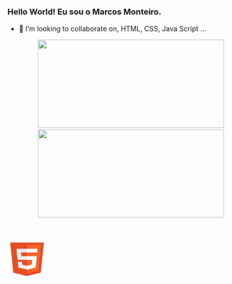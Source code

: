 ### Hello World! Eu sou o Marcos Monteiro.

- 👯 I’m looking to collaborate on, HTML, CSS, Java Script ...



<div align="center">
  <a href="https://github.com/marcos16165">
  <img height="180em" width="380em" src="https://github-readme-stats.vercel.app/api?username=marcos16165&show_icons=true&theme=tokyonight&include_all_commits=true&count_private=true"/>
  <img height="180em" width="380em" src="https://github-readme-stats.vercel.app/api/top-langs/?username=marcos16165&layout=compact&langs_count=7&theme=tokyonight"/>
</div>
  
  ##  
<div style="display: inline_block"><br>
    <img align="center" alt="Marcos-HTML" height="70" width="80" src="https://github.com/marcos16165/marcos16165/blob/main/img/HTML5.svg">
  
  ##


